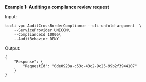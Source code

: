 **Example 1: Auditing a compliance review request**



Input: 

```
tccli vpc AuditCrossBorderCompliance --cli-unfold-argument  \
    --ServiceProvider UNICOM\
    --ComplianceId 10006\
    --AuditBehavior DENY
```

Output: 
```
{
    "Response": {
        "RequestId": "0de0923a-c53c-43c2-9c25-99b2f3944107"
    }
}
```

